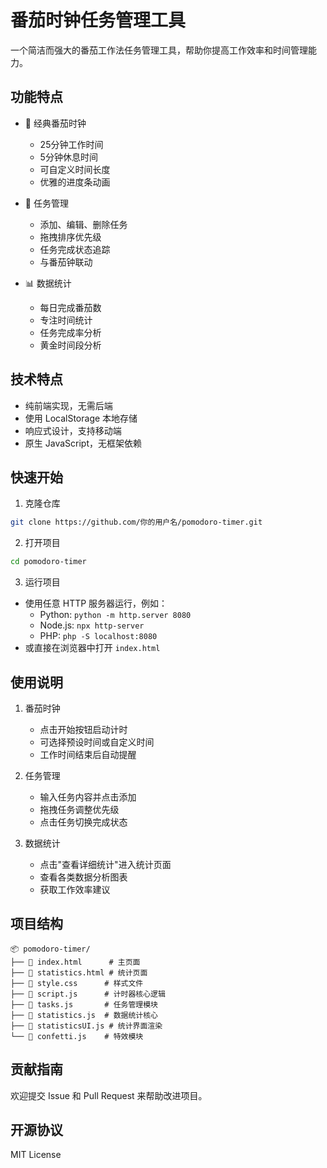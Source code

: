 # 番茄时钟任务管理工具

一个简洁而强大的番茄工作法任务管理工具，帮助你提高工作效率和时间管理能力。

## 功能特点

- 🍅 经典番茄时钟
  - 25分钟工作时间
  - 5分钟休息时间
  - 可自定义时间长度
  - 优雅的进度条动画

- 📝 任务管理
  - 添加、编辑、删除任务
  - 拖拽排序优先级
  - 任务完成状态追踪
  - 与番茄钟联动

- 📊 数据统计
  - 每日完成番茄数
  - 专注时间统计
  - 任务完成率分析
  - 黄金时间段分析

## 技术特点

- 纯前端实现，无需后端
- 使用 LocalStorage 本地存储
- 响应式设计，支持移动端
- 原生 JavaScript，无框架依赖

## 快速开始

1. 克隆仓库
```bash
git clone https://github.com/你的用户名/pomodoro-timer.git
```

2. 打开项目
```bash
cd pomodoro-timer
```

3. 运行项目
- 使用任意 HTTP 服务器运行，例如：
  - Python: `python -m http.server 8080`
  - Node.js: `npx http-server`
  - PHP: `php -S localhost:8080`
- 或直接在浏览器中打开 `index.html`

## 使用说明

1. 番茄时钟
   - 点击开始按钮启动计时
   - 可选择预设时间或自定义时间
   - 工作时间结束后自动提醒

2. 任务管理
   - 输入任务内容并点击添加
   - 拖拽任务调整优先级
   - 点击任务切换完成状态

3. 数据统计
   - 点击"查看详细统计"进入统计页面
   - 查看各类数据分析图表
   - 获取工作效率建议

## 项目结构

```
📦 pomodoro-timer/
├── 📄 index.html      # 主页面
├── 📄 statistics.html # 统计页面
├── 📄 style.css      # 样式文件
├── 📄 script.js      # 计时器核心逻辑
├── 📄 tasks.js       # 任务管理模块
├── 📄 statistics.js  # 数据统计核心
├── 📄 statisticsUI.js # 统计界面渲染
└── 📄 confetti.js    # 特效模块
```

## 贡献指南

欢迎提交 Issue 和 Pull Request 来帮助改进项目。

## 开源协议

MIT License 